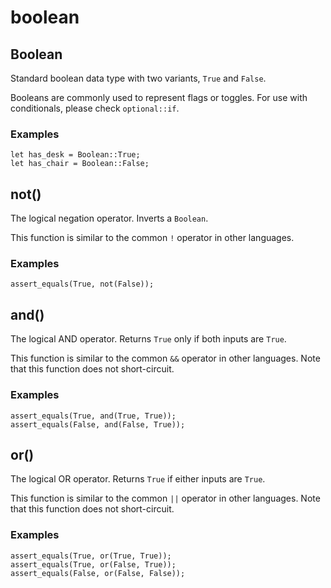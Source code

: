 # boolean

## Boolean

Standard boolean data type with two variants, `True` and `False`.

Booleans are commonly used to represent flags or toggles.
For use with conditionals, please check `optional::if`.

### Examples

```
let has_desk = Boolean::True;
let has_chair = Boolean::False;
```

## not()

The logical negation operator. Inverts a `Boolean`.

This function is similar to the common `!` operator in other languages.

### Examples

```
assert_equals(True, not(False));
```

## and()

The logical AND operator. Returns `True` only if both inputs are `True`.

This function is similar to the common `&&` operator in other languages.
Note that this function does not short-circuit.

### Examples

```
assert_equals(True, and(True, True));
assert_equals(False, and(False, True));
```

## or()

The logical OR operator. Returns `True` if either inputs are `True`.

This function is similar to the common `||` operator in other languages.
Note that this function does not short-circuit.

### Examples

```
assert_equals(True, or(True, True));
assert_equals(True, or(False, True));
assert_equals(False, or(False, False));
```
